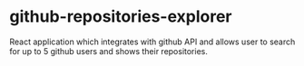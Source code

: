 # github-repositories-explorer
React application which integrates with github API and allows user to search for up to 5 github users and shows their repositories.
